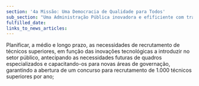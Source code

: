 ```yaml
---
section: '4a Missão: Uma Democracia de Qualidade para Todos'
sub_section: "Uma Administração Pública inovadora e efificiente com trabalhadores motivados"
fulfilled_date:
links_to_news_articles:
---
```


Planificar, a médio e longo prazo, as necessidades de recrutamento de técnicos superiores, em função das inovações tecnológicas a introduzir no setor público, antecipando as necessidades futuras de quadros especializados e capacitando-os para novas áreas de governação, garantindo a abertura de um concurso para recrutamento de 1.000 técnicos superiores por ano;
